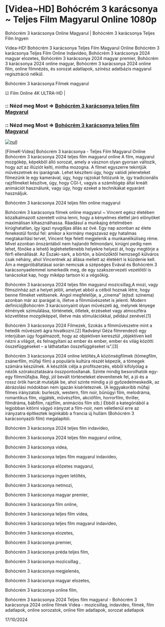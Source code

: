# [Videa~HD] Bohócrém 3 karácsonya ~ Teljes Film Magyarul Online 1080p

Bohócrém 3 karácsonya Online Magyarul | Bohócrém 3 karácsonya Teljes Film Ingyen

Videa-HD! Bohócrém 3 karácsonya Teljes Film Magyarul Online Bohócrém 3 karácsonya Teljes Film Online Indavideo, Bohócrém 3 karácsonya 2024 magyar elozetes, Bohócrém 3 karácsonya 2024 magyar premier, Bohócrém 3 karácsonya 2024 online magyar, Bohócrém 3 karácsonya 2024 online film, online filmnézés, és sorozat adatlapok, színész adatbázis magyarul regisztráció nélkül.

Bohócrém 3 karácsonya Filmek magyarul

☑ Film Online 4K ULTRA-HD |


### :: Nézd meg Most => [Bohócrém 3 karácsonya teljes film Magyarul](https://t.co/hAtVypqlBX)


### :: Nézd meg Most => [Bohócrém 3 karácsonya teljes film Magyarul](https://t.co/hAtVypqlBX)


[![null](https://static.wixstatic.com/media/855a25_043b5abeb4ae4d35ac003198e7fe56ed~mv2.gif)](https://t.co/hAtVypqlBX)

[FilmeK-Videa] Bohócrém 3 karácsonya - Teljes Film Magyarul Online Bohócrém 3 karácsonya 2024 teljes film magyarul online A film, magyarul mozgókép, képekből álló sorozat, amely a vásznon olyan gyorsan változik, hogy azt az illúziót kelti, mintha mozogna. A filmet egyszerre tekintjük művészetnek és iparágnak. Lehet készíteni úgy, hogy valódi jeleneteket filmezünk le egy kamerával, úgy, hogy rajzokat fotózunk le, így tradicionális rajzfilmeket készítve, úgy, hogy CGI-t, vagyis a számítógép által kreált animációt használunk, vagy úgy, hogy ezeket a technikákat egyaránt használjuk.

Bohócrém 3 karácsonya 2024 teljes film online magyarul

Bohócrém 3 karácsonya filmek online magyarul ~ Vincent egész életében közalkalmazott szeretett volna lenni, hogy a kényelmes élettel járó előnyöket maximálisan kihasználhassa. Ráadásul a munkajog értelmében kirúghatatlan, így igazi nyugdíjas állás az övé. Egy nap azonban az élete fenekestül fordul fel: amikor a kormány megszavaz egy hatalmas megtakarítási tervet, Vincent feje felett megjelenik a munkanélküliség réme. Mivel azonban önszántából nem hajlandó felmondani, kirúgni pedig nem lehet, főnöke a lehető leglehetetlenebb helyekre helyezi át, hogy megtörje a férfi ellenállását. Az Északi-sark, a börtön, a bűnözőktől hemzsegő külváros csak néhány, ahol Vincentnek az állása mellett az életéért is küzdenie kell. Ám a megpróbáltatásai során nemcsak a szépséges Evával és Bohócrém 3 karácsonyaelemmel ismerkedik meg, de egy szakszervezeti vezetőtől is tanácsokat kap, hogy miképp tartson ki a végsőkig.

Bohócrém 3 karácsonya 2024 teljes film magyarul mozicsillag,A mozi, vagy filmszínház azt a helyet jelöli, amelyet abból a célból hoznak létre, hogy benne filmeket vetítsenek. Angol megfelelője, a „cinema” (ejtsd: szinema) azonban már az iparágat is, illetve a filmművészetet is jelenti. Modern definíciójBohócrém 3 karácsonyaint olyan művészeti ág, melynek lényege élmények szimulálása, történetek, ötletek, érzéseket vagy atmoszféra közvetítése mozgóképpel, illetve más stimulációkkal, például zenével.[1]

Bohócrém 3 karácsonya 2024 Filmezek, Szokás a filmművészetre mint a hetedik művészeti ágra hivatkozni.[2] Radványi Géza filmrendező egy interjúban úgy fogalmazott, hogy az objektíven keresztül „objektíven kell nézni a világot, és felnagyítani az ember és ember, ember és világ közötti összefüggéseket – a láthatatlan összefüggéseket is”.[3]

Bohócrém 3 karácsonya 2024 online letöltés,A közönségfilmek (tömegfilm, zsánerfilm, műfaji film) a populáris kultúra részét képezik, a tömegek számára készülnek. A készítők célja a profitszerzés, ebből kifolyólag a nézők szórakoztatására összpontosítanak. Szinte mindig besorolhatók egy-egy filmműfajba. Régi, jól bevált történeteket elevenítenek fel, a jó és a rossz örök harcát mutatják be, ahol szinte mindig a jó győzedelmeskedik, az ábrázolási módokban nem igazán kísérleteznek. (A leggyakoribb műfaji filmes irányzatok: burleszk, western, film noir, bűnügyi film, melodráma, romantikus film, vígjáték, művészfilm, akciófilm, horrorfilm, thriller, filmdráma, bábfilm, rajzfilm, animációs film stb.) Ebből a kategóriából a legjobban kitörni vágyó irányzat a film-noir, nem véletlenül erre az irányzatra építkeztek leginkább a francia új hullám (Bohócrém 3 karácsonyazői film) megalapítói.

Bohócrém 3 karácsonya 2024 teljes film indavideo,

Bohócrém 3 karácsonya 2024 teljes film magyarul online,

Bohócrém 3 karácsonya videa,

Bohócrém 3 karácsonya teljes film magyarul indavideo,

Bohócrém 3 karácsonya előzetes magyarul,

Bohócrém 3 karácsonya ingyen letöltés,

Bohócrém 3 karácsonya netmozi,

Bohócrém 3 karácsonya magyar premier,

Bohócrém 3 karácsonya film online,

Bohócrém 3 karácsonya teljes film videa,

Bohócrém 3 karácsonya teljes film magyarul indavideo,

Bohócrém 3 karácsonya elozetes,

Bohócrém 3 karácsonya premier,

Bohócrém 3 karácsonya préda teljes film,

Bohócrém 3 karácsonya mozicsillag ,

Bohócrém 3 karácsonya megjelenés,

Bohócrém 3 karácsonya magyar elozetes,

Bohócrém 3 karácsonya online film,

Bohócrém 3 karácsonya 2024 Teljes film magyarul - Bohócrém 3 karácsonya 2024 online filmek Videa - mozicsillag, indavideo, filmek, film adatlapok, online sorozatok, online film adatlapok, sorozat adatlapok

17/10/2024

